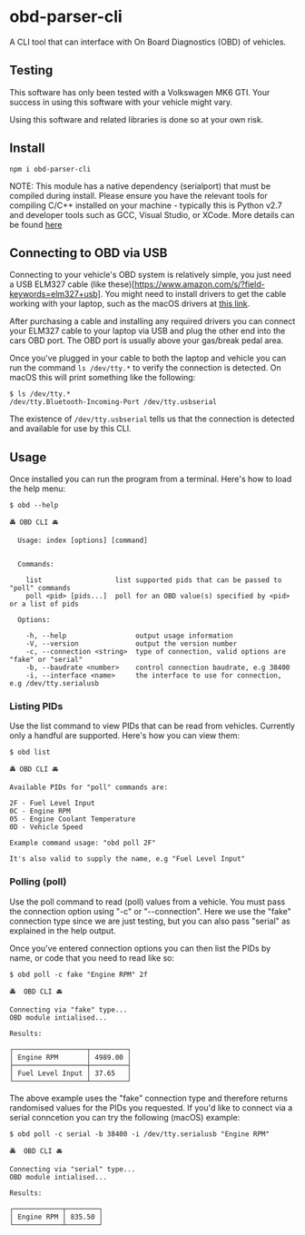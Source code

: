 # obd-parser-cli

A CLI tool that can interface with On Board Diagnostics (OBD) of vehicles.

## Testing
This software has only been tested with a Volkswagen MK6 GTI. Your success in
using this software with your vehicle might vary.

Using this software and related libraries is done so at your own risk.

## Install
```
npm i obd-parser-cli
```

NOTE: This module has a native dependency (serialport) that must be compiled
during install. Please ensure you have the relevant tools for compiling C/C++
installed on your machine - typically this is Python v2.7 and developer
tools such as GCC, Visual Studio, or XCode. More details can be found
[here](https://github.com/nodejs/node-gyp#installation)


## Connecting to OBD via USB
Connecting to your vehicle's OBD system is relatively simple, you just need a
USB ELM327 cable (like these)[https://www.amazon.com/s/?field-keywords=elm327+usb].
You might need to install drivers to get the cable working with your laptop, 
such as the macOS drivers at [this link](http://www.totalcardiagnostics.com/support/Knowledgebase/Article/View/19/0/how-to-install-elm327-usbbluetooth-on-mac-and-obd-software). 

After purchasing a cable and installing any required drivers you can connect
your ELM327 cable to your laptop via USB and plug the other end into the cars
OBD port. The OBD port is usually above your gas/break pedal area.

Once you've plugged in your cable to both the laptop and vehicle you can run the
command `ls /dev/tty.*` to verify the connection is detected. On macOS this will
print something like the following:

```
$ ls /dev/tty.*
/dev/tty.Bluetooth-Incoming-Port /dev/tty.usbserial
```

The existence of `/dev/tty.usbserial` tells us that the connection is detected
and available for use by this CLI.


## Usage
Once installed you can run the program from a terminal. Here's how to load
the help menu:

```
$ obd --help

🚔 OBD CLI 🚘

  Usage: index [options] [command]


  Commands:

    list                  list supported pids that can be passed to "poll" commands
    poll <pid> [pids...]  poll for an OBD value(s) specified by <pid> or a list of pids

  Options:

    -h, --help                 output usage information
    -V, --version              output the version number
    -c, --connection <string>  type of connection, valid options are "fake" or "serial"
    -b, --baudrate <number>    control connection baudrate, e.g 38400
    -i, --interface <name>     the interface to use for connection, e.g /dev/tty.serialusb
```

### Listing PIDs

Use the list command to view PIDs that can be read from vehicles. Currently only
a handful are supported. Here's how you can view them:

```
$ obd list

🚔 OBD CLI 🚘

Available PIDs for "poll" commands are:

2F - Fuel Level Input
0C - Engine RPM
05 - Engine Coolant Temperature
0D - Vehicle Speed

Example command usage: "obd poll 2F"

It's also valid to supply the name, e.g "Fuel Level Input"
``` 


### Polling (poll)

Use the poll command to read (poll) values from a vehicle. You must pass the
connection option using "-c" or "--connection". Here we use the "fake"
connection type since we are just testing, but you can also pass "serial" as
explained in the help output.

Once you've entered connection options you can then list the PIDs by name, or
code that you need to read like so:

```
$ obd poll -c fake "Engine RPM" 2f

🚔  OBD CLI 🚘

Connecting via "fake" type...
OBD module intialised...

Results:

┌──────────────────┬─────────┐
│ Engine RPM       │ 4989.00 │
├──────────────────┼─────────┤
│ Fuel Level Input │ 37.65   │
└──────────────────┴─────────┘
```

The above example uses the "fake" connection type and therefore returns
randomised values for the PIDs you requested. If you'd like to connect via
a serial conncetion you can try the following (macOS) example:

```
$ obd poll -c serial -b 38400 -i /dev/tty.serialusb "Engine RPM"

🚔  OBD CLI 🚘

Connecting via "serial" type...
OBD module intialised...

Results:

┌────────────┬────────┐
│ Engine RPM │ 835.50 │
└────────────┴────────┘
```